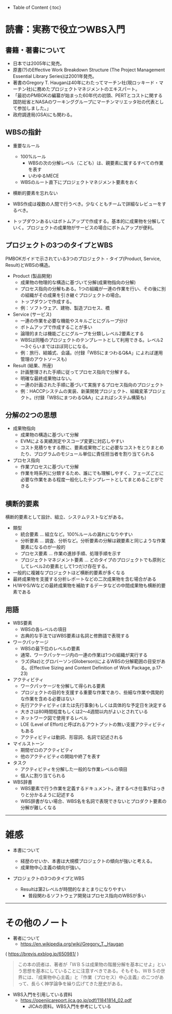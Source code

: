 - Table of Content
{:toc}

# 読書：実務で役立つWBS入門
## 書籍・著書について
- 日本では2005年に発売。
- 原書(?)のEffective Work Breakdown Structure (The Project Management Essential Library Series)は2001年発売。
- 著書のGregory T. Hauganは40年にわたってマーチン社(現ロッキード・マーチン社)に務めたプロジェクトマネジメントのエキスパート。
- 「最初のPMBOKの編纂が始まった60年代の初頭、PERTとコストに関する国防総省とNASAのワーキンググループにマーチンマリエッタ社の代表として参加しました。」
- 政府調達局(GSA)にも関わる。

## WBSの指針

* 重要なルール
  * 100%ルール
    * WBSの次の分解レベル（こども）は、親要素に属するすべての作業を表す
    * いわゆるMECE
  * WBSのルート直下にプロジェクトマネジメント要素をおく
  
* 横断的要素を忘れない
* WBS作成は複数の人間で行うべき。少なくともチームで詳細なレビューをするべき。
* トップダウンあるいはボトムアップで作成する。基本的に成果物を分解していく。プロジェクトの成果物がサービスの場合にボトムアップが便利。

## プロジェクトの3つのタイプとWBS

PMBOKガイドで示されている3つのプロジェクト・タイプ(Product, Service, Result)とWBSの構造。

* Product (製品開発)
  * 成果物の物理的な構造に基づいて分解(成果物指向の分解)
  * プロセス指向の分解もある。1つの組織が一連の作業を行い、その後に別の組織がその成果を引き継ぐプロジェクトの場合。
  * トップダウンで作成する。
  * 例：ソフトウェア、建物、製造プロセス、橋
* Service (サービス)
  * 一連の作業を必要な機能やスキルごとにグループ分け
  * ボトムアップで作成することが多い
  * 論理的または機能ごとにグループを分類しレベル2要素とする
  * WBSは同種のプロジェクトのテンプレートとして利用できる。レベル2～3ぐらいまではほぼ同じになる。
  * 例：旅行、結婚式、会議。(付録「WBSにまつわるQ&A」によれば運用管理のアウトソースも)
* Result (結果、所産)
  * 計画整理された手順に従ってプロセス指向で分解する。
  * 明確な最終成果物はない。
  * 一連の計画された手順に基づいて実施するプロセス指向のプロジェクト
  * 例：HACCPシステムの実装、新薬開発プロジェクト、組織変革プロジェクト。(付録「WBSにまつわるQ&A」によればシステム構築も)


## 分解の2つの思想

+ 成果物指向
  + 成果物の構造に基づいて分解
  + EVMによる実績測定やスコープ変更に対応しやすい
  + コスト見積りをする際に、要素成果物ごとに必要なコストをとりまとめたり、プログラムのモジュール単位に責任担当者を割り当てられる
+ プロセス指向
  + 作業プロセスに基づいて分解
  + 作業を時系列に分類するため、誰にでも理解しやすく、フェーズごとに必要な作業をある程度一般化したテンプレートとしてまとめることができる


## 横断的要素

横断的要素として設計、組立、システムテストなどがある。

+ 類型
  + 統合要素 ... 組立など。100%ルールの漏れになりやすい
  + 分析要素 ... 調査、分析など。分析要素の分解は親要素と同じような作業要素になるのが一般的
  + プロセス要素 ... 作業の進捗手順、処理手順を示す
  + プロジェクトマネジメント要素 ... どのタイプのプロジェクトでも原則としてレベル2の要素として1つだけ存在する。
+ 一般的に複雑なプロジェクトほど横断的要素が多くなる
+ 最終成果物を支援する分析レポートなどの二次成果物を含む場合がある
+ H/WやS/Wなどの最終成果物を補助するデータなどの中間成果物も横断的要素である

## 用語

* WBS要素
  * WBSの各レベルの項目
  * 古典的な手法ではWBS要素は名詞と修飾語で表現する
* ワークパッケージ
  * WBSの最下位のレベルの要素
  * 通常、ワークパッケージ内の一連の作業は1つの組織が実行する
  * ラズ(Raz)とグロバーソン(Globerson)によるWBSの分解範囲の目安がある。(Effective Sizing and Content Definition of Work Package, p.17-23)
* アクティビティ
  * ワークパッケージを分解して得られる要素
  * プロジェクトの目的を支援する重要な作業であり、些細な作業や偶発的な作業を含める必要はない
  * 先行アクティビティ(または先行事象)もしくは具体的な予定日を決定する
  * 大きさは80時間程度もしくは2～4週間以内がよいとされている
  * ネットワーク図で使用するレベル
  * LOE (Level of Effort)と呼ばれるアウトプットの無い支援アクティビティもある
  * アクティビティは動詞、形容詞、名詞で記述される
* マイルストーン 
  * 期間ゼロのアクティビティ
  * 他のアクティビティの開始や終了を表す
* タスク
  * アクティビティを分解した一般的な作業レベルの項目
  * 個人に割り当てられる
* WBS辞書
  * WBS要素で行う作業を定義するドキュメント。達するべき仕事がはっきりと分かるように記述する
  * WBS辞書がない場合、WBS名を名詞で表現できないとプロダクト要素の分解が難しくなる

---------------
# 雑感

+ 本書について
  + 経歴のせいか、本書は大規模プロジェクトの傾向が強いと考える。
  + 成果物中心主義の傾向が強い。

+ プロジェクトの3つのタイプとWBS
  + Resultは第2レベルが時間的なまとまりになりやすい
    + 普段関わるソフトウェア開発はプロセス指向のWBSが多い

---------------
# その他のノート

+ 著者について
  + https://en.wikipedia.org/wiki/Gregory_T._Haugan

( https://brevis.exblog.jp/650981/ )
> この本の読者は、著者が「ＷＢＳは成果物の階層分解を基本にせよ」という思想を基本にしていることに注意すべきである。そもそも、ＷＢＳの世界には、『成果物中心主義』と『作業（プロセス）中心主義』の二つがあって、長らく神学論争を繰り広げてきた歴史がある。

+ WBS入門を引用している資料
  + https://openjicareport.jica.go.jp/pdf/11841814_02.pdf
    + JICAの資料。WBS入門を参考にしている
